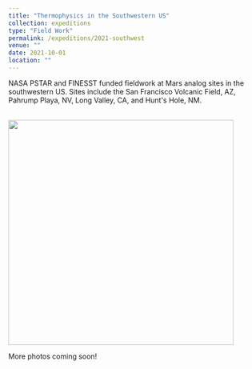 ```yaml
---
title: "Thermophysics in the Southwestern US"
collection: expeditions
type: "Field Work"
permalink: /expeditions/2021-southwest
venue: ""
date: 2021-10-01
location: ""
---
```

NASA PSTAR and FINESST funded fieldwork at Mars analog sites in the southwestern US. Sites include the San Francisco Volcanic Field, AZ, Pahrump Playa, NV, Long Valley, CA, and Hunt's Hole, NM.

<br/><img src='9481_planetaryscience_20210513.png' width='450'/>

More photos coming soon!